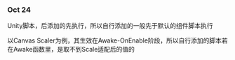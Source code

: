 ### Oct 24

Unity脚本，后添加的先执行，所以自行添加的一般先于默认的组件脚本执行

以Canvas Scaler为例，其生效在Awake-OnEnable阶段，所以自行添加的脚本若在Awake函数里，是取不到Scale适配后的值的
